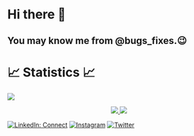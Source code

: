 # Hi there 👋

## You may know me from @bugs_fixes.😉


# 📈 Statistics 📈
![](https://komarev.com/ghpvc/?username=ravipatel0508&color=447ff7&label=Visitor+count)

<p align="center">
  <a href="https://github.com/ravipatel0508">
    <img src="https://github-readme-stats.vercel.app/api?username=ravipatel0508&show_icons=true&theme=github_dark&hide_border=true" />
    <img src="https://github-readme-streak-stats.herokuapp.com/?user=ravipatel0508&theme=github-dark-blue&hide_border=true" />

[//]: # (    <img src="https://activity-graph.herokuapp.com/graph?username=ravipatel0508&theme=react-dark" />)
</a>
</p>


<!-- <p  align="center">
<img src="https://user-images.githubusercontent.com/73097560/115834477-dbab4500-a447-11eb-908a-139a6edaec5c.gif">             
<br> -->

</div>

[![LinkedIn: Connect](https://img.shields.io/badge/LinkedIn-0077B5?style=for-the-badge&logo=linkedin&logoColor=white)][1]
[![Instagram](https://img.shields.io/badge/Instagram-E4405F?style=for-the-badge&logo=instagram&logoColor=white)][2]
[![Twitter](https://img.shields.io/badge/Twitter-1DA1F2?style=for-the-badge&logo=twitter&logoColor=white)][3]



[1]: https://www.linkedin.com/in/ravipatel0508
[2]: https://www.instagram.com/bugs_fixes
[3]: [https://www.instagram.com/bugs_fixes](https://twitter.com/mr_aghera_0508)
